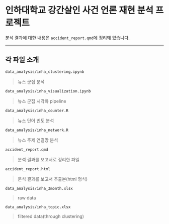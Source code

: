 # 인하대학교 강간살인 사건 언론 재현 분석 프로젝트

분석 결과에 대한 내용은 `accident_report.qmd`에 정리돼 있습니다.

<hr/>

## 각 파일 소개

```
data_analysis/inha_clustering.ipynb
```
> 뉴스 군집 분석

```
data_analysis/inha_visualization.ipynb
```
> 뉴스 군집 시각화 pipeline

```
data_analysis/inha_counter.R
```
> 뉴스 단어 빈도 분석

```
data_analysis/inha_network.R
```
> 뉴스 주제 연결망 분석

```
accident_report.qmd
```
> 분석 결과를 보고서로 정리한 파일

```
accident_report.html
```
> 분석 결과를 보고서 추출본(html 형식)

```
data_analysis/inha_3month.xlsx
```
> raw data

```
data_analysis/inha_topic.xlsx
```
> filtered data(through clustering)
